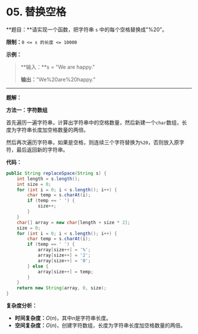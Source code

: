 # 05. 替换空格

**题目：**请实现一个函数，把字符串 `s` 中的每个空格替换成"%20"。

**限制：**`0 <= s 的长度 <= 10000`

**示例：**

>**输入：**s = "We are happy."
>
>**输出：**"We%20are%20happy."



------



**题解：**

**方法一：字符数组**

首先遍历一遍字符串，计算出字符串中的空格数量，然后新建一个`char`数组，长度为字符串长度加空格数量的两倍。

然后再次遍历字符串，如果是空格，则连续三个字符替换为`%20`，否则放入原字符，最后返回新的字符串。

**代码：**

```java
public String replaceSpace(String s) {
    int length = s.length();
    int size = 0;
    for (int i = 0; i < s.length(); i++) {
        char temp = s.charAt(i);
        if (temp == ' ') {
            size++;
        }
    }
    char[] array = new char[length + size * 2];
    size = 0;
    for (int i = 0; i < s.length(); i++) {
        char temp = s.charAt(i);
        if (temp == ' ') {
            array[size++] = '%';
            array[size++] = '2';
            array[size++] = '0';
        } else {
            array[size++] = temp;
        }
    }
    return new String(array, 0, size);
}
```

**复杂度分析：**

- **时间复杂度：**$O(n)$，其中$n$是字符串长度。
- **空间复杂度：**$O(n)$，创建字符数组，长度为字符串长度加空格数量的两倍。

